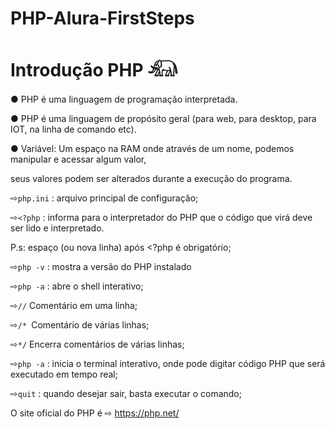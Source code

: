 # PHP-Alura-FirstSteps
<h1> Introdução PHP 𓃰 </H1> 


● PHP é uma linguagem de programação interpretada.

● PHP é uma linguagem de propósito geral (para web, para desktop, para IOT, na linha de comando etc).

● Variável: Um espaço na RAM onde através de um nome, podemos manipular e acessar algum valor,

seus valores podem ser alterados durante a execução do programa.

⇨`php.ini` : arquivo principal de configuração;

⇨`<?php` : informa para o interpretador do PHP que o código que virá deve ser lido e interpretado.

P.s: espaço (ou nova linha) após <?php é obrigatório;

⇨`php -v` : mostra a versão do PHP instalado

⇨`php -a` : abre o shell interativo;

⇨`//` Comentário em uma linha;

⇨`/* `Comentário de várias linhas;

⇨`*/` Encerra comentários de várias linhas;

⇨`php -a` : inicia o terminal interativo, onde pode digitar código PHP que será executado em tempo real;

⇨`quit` : quando desejar sair, basta executar o comando;

















O site oficial do PHP é ⇨ https://php.net/
